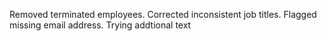 Removed terminated employees. Corrected inconsistent job titles. Flagged missing email address.
Trying addtional text
